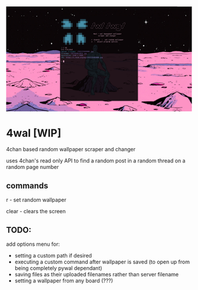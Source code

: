 ![alt text](https://raw.githubusercontent.com/cyblily/4wal/master/img.png)

# 4wal [WIP]
4chan based random wallpaper scraper and changer

uses 4chan's read only API to find a random post in a random thread on a random page number

## commands
r <board>  -  set random wallpaper
  
clear      -  clears the screen
  
## TODO:
add options menu for:
  * setting a custom path if desired
  * executing a custom command after wallpaper is saved (to open up from being completely pywal dependant)
  * saving files as their uploaded filenames rather than server filename
  * setting a wallpaper from any board (???)
